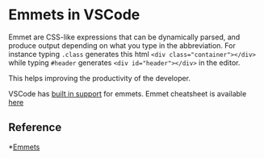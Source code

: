 # Emmets in VSCode

Emmet are CSS-like expressions that can be dynamically parsed, and produce output depending on what you type in the abbreviation. For instance typing `.class` generates this html `<div class="container"></div>` while typing `#header` generates `<div id="header"></div>` in the editor.

This helps improving the productivity of the developer.

VSCode has [built in support](https://code.visualstudio.com/docs/editor/emmet) for emmets. Emmet cheatsheet is available [here](https://docs.emmet.io/cheat-sheet/)

## Reference

*[Emmets](https://docs.emmet.io/)
